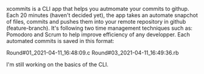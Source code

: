 xcommits is a CLI app that helps you autmomate your commits to githup. Each 20 minutes (haven't decided yet), the app takes an automate snapchot of files, commits and pushes them into your remote repository in github (feature-branch). It's following two time management techniques such as: Pomodoro and Scrum to help improve efficiency of any developper. Each automated commits is saved in this format:

Round#01_2021-04-11_16:48:09.c
Round#03_2021-04-11_16:49:36.rb

I'm still working on the basics of the CLI.